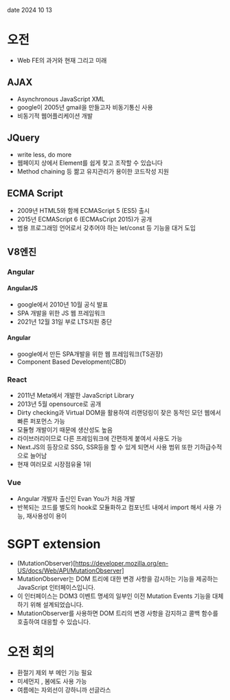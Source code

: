 date 2024 10 13
# 오전 
-  Web FE의 과거와 현재 그리고 미래
## AJAX
- Asynchronous JavaScript XML
- google이 2005년 gmail을 만들고자 비동기통신 사용
- 비동기적 웹어플리케이션 개발

## JQuery
- write less, do more
- 웹페이지 상에서 Element를 쉽게 찾고 조작할 수 있습니다
- Method chaining 등 짦고 유지관리가 용이한 코드작성 지원

## ECMA Script
- 2009년 HTML5와 함께 ECMAScript 5 (ES5) 출시
- 2015년 ECMAScript 6 (ECMAsCript 2015)가 공개
- 범용 프로그래밍 언어로서 갖추어야 하는 let/const 등 기능을 대거 도입

## V8엔진
### Angular
#### AngularJS
- google에서 2010년 10월 공식 발표
- SPA 개발을 위한 JS 웹 프레임워크
- 2021년 12월 31일 부로 LTS지원 중단
#### Angular
- google에서 만든 SPA개발을 위한 웹 프레임워크(TS권장)
- Component Based Development(CBD)


### React
- 2011년 Meta에서 개발한 JavaScript Library
- 2013년 5월 opensource로 공개
- Dirty checking과 Virtual DOM을 활용하여 리랜덩링이 잦은 동적인 모던 웹에서 빠른 퍼포먼스 가능
- 모듈형 개발이기 때문에 생산성도 높음
- 라이브러리이므로 다른 프레임워크에 간편하게 붙여서 사용도 가능
- Next.JS의 등장으로 SSG, SSR등을 할 수 있게 되면서 사용 범위 또한 기하급수적으로 늘어남
- 현재 여러모로 시장점유율 1위
### Vue
- Angular 개발자 출신인 Evan You가 처음 개발
- 반복되는 코드를 별도의 hook로 모듈화하고 컴포넌트 내에서 import 해서 사용 가능, 재사용성이 용이 


# SGPT extension
- (MutationObserver)[https://developer.mozilla.org/en-US/docs/Web/API/MutationObserver]
- MutationObserver는 DOM 트리에 대한 변경 사항을 감시하는 기능을 제공하는 JavaScript 인터페이스입니다. 
- 이 인터페이스는 DOM3 이벤트 명세의 일부인 이전 Mutation Events 기능을 대체하기 위해 설계되었습니다. 
- MutationObserver를 사용하면 DOM 트리의 변경 사항을 감지하고 콜백 함수를 호출하여 대응할 수 있습니다.



# 오전 회의
- 환절기 제외 부 메인 기능 필요
- 미세먼지 , 봄에도 사용 가능 
- 여름에는 자외선이 강하니까 선글라스